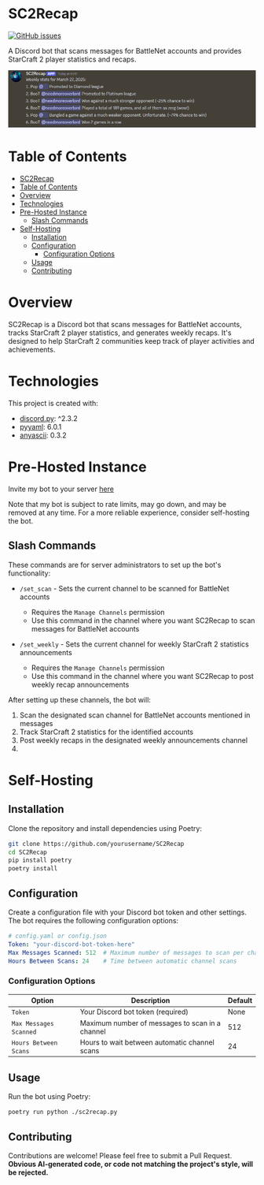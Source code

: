 # SC2Recap
[![GitHub issues](https://img.shields.io/github/issues/Pop101/SlowChat)](https://github.com/Pop101/SlowChat/issues)

A Discord bot that scans messages for BattleNet accounts and provides StarCraft 2 player statistics and recaps.

![SC2Recap](.github/recap.png)

# Table of Contents
- [SC2Recap](#sc2recap)
- [Table of Contents](#table-of-contents)
- [Overview](#overview)
- [Technologies](#technologies)
- [Pre-Hosted Instance](#pre-hosted-instance)
  - [Slash Commands](#slash-commands)
- [Self-Hosting](#self-hosting)
  - [Installation](#installation)
  - [Configuration](#configuration)
    - [Configuration Options](#configuration-options)
  - [Usage](#usage)
  - [Contributing](#contributing)

# Overview
SC2Recap is a Discord bot that scans messages for BattleNet accounts, tracks StarCraft 2 player statistics, and generates weekly recaps. It's designed to help StarCraft 2 communities keep track of player activities and achievements.

# Technologies
This project is created with:
- [discord.py](https://discordpy.readthedocs.io/): ^2.3.2
- [pyyaml](https://pyyaml.org/): 6.0.1
- [anyascii](https://anyascii.com/): 0.3.2

# Pre-Hosted Instance
Invite my bot to your server [here](https://discord.com/api/oauth2/authorize?client_id=1352571344805691485&permissions=2048&scope=bot%20applications.commands)

Note that my bot is subject to rate limits, may go down, and may be removed at any time. For a more reliable experience, consider self-hosting the bot.

## Slash Commands
These commands are for server administrators to set up the bot's functionality:

- `/set_scan` - Sets the current channel to be scanned for BattleNet accounts
  - Requires the `Manage Channels` permission
  - Use this command in the channel where you want SC2Recap to scan messages for BattleNet accounts

- `/set_weekly` - Sets the current channel for weekly StarCraft 2 statistics announcements
  - Requires the `Manage Channels` permission
  - Use this command in the channel where you want SC2Recap to post weekly recap announcements

After setting up these channels, the bot will:
1. Scan the designated scan channel for BattleNet accounts mentioned in messages
2. Track StarCraft 2 statistics for the identified accounts
3. Post weekly recaps in the designated weekly announcements channel
4. 
# Self-Hosting


## Installation
Clone the repository and install dependencies using Poetry:

```sh
git clone https://github.com/yourusername/SC2Recap
cd SC2Recap
pip install poetry
poetry install
```

## Configuration
Create a configuration file with your Discord bot token and other settings. The bot requires the following configuration options:

```yaml
# config.yaml or config.json
Token: "your-discord-bot-token-here"
Max Messages Scanned: 512  # Maximum number of messages to scan per channel
Hours Between Scans: 24    # Time between automatic channel scans
```

### Configuration Options

| Option                 | Description                                     | Default |
| ---------------------- | ----------------------------------------------- | ------- |
| `Token`                | Your Discord bot token (required)               | None    |
| `Max Messages Scanned` | Maximum number of messages to scan in a channel | 512     |
| `Hours Between Scans`  | Hours to wait between automatic channel scans   | 24      |

## Usage
Run the bot using Poetry:

```sh
poetry run python ./sc2recap.py
```

## Contributing
Contributions are welcome! Please feel free to submit a Pull Request. **Obvious AI-generated code, or code not matching the project's style, will be rejected.**